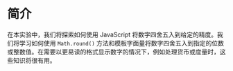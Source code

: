 # 简介

在本实验中，我们将探索如何使用 JavaScript 将数字四舍五入到给定的精度。我们将学习如何使用 `Math.round()` 方法和模板字面量将数字四舍五入到指定的位数或整数值。在需要以更易读的格式显示数字的情况下，例如处理货币或度量时，这些知识将很有用。
